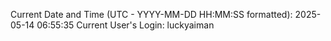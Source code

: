 Current Date and Time (UTC - YYYY-MM-DD HH:MM:SS formatted): 2025-05-14 06:55:35
Current User's Login: luckyaiman
